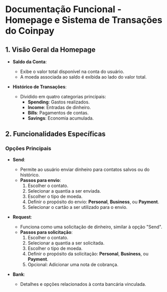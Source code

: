 # Documentação Funcional - Homepage e Sistema de Transações do Coinpay

## 1. Visão Geral da Homepage
- **Saldo da Conta**:
  - Exibe o valor total disponível na conta do usuário.
  - A moeda associada ao saldo é exibida ao lado do valor total.

- **Histórico de Transações**:
  - Dividido em quatro categorias principais:
    - **Spending**: Gastos realizados.
    - **Income**: Entradas de dinheiro.
    - **Bills**: Pagamentos de contas.
    - **Savings**: Economia acumulada.

## 2. Funcionalidades Específicas

### Opções Principais

- **Send**:
  - Permite ao usuário enviar dinheiro para contatos salvos ou do histórico.
  - **Passos para envio**:
    1. Escolher o contato.
    2. Selecionar a quantia a ser enviada.
    3. Escolher o tipo de moeda.
    4. Definir o propósito do envio: **Personal**, **Business**, ou **Payment**.
    5. Selecionar o cartão a ser utilizado para o envio.

- **Request**:
  - Funciona como uma solicitação de dinheiro, similar à opção "Send".
  - **Passos para solicitação**:
    1. Escolher o contato.
    2. Selecionar a quantia a ser solicitada.
    3. Escolher o tipo de moeda.
    4. Definir o propósito da solicitação: **Personal**, **Business**, ou **Payment**.
    5. Opcional: Adicionar uma nota de cobrança.

- **Bank**:
  - Detalhes e opções relacionados à conta bancária vinculada.
